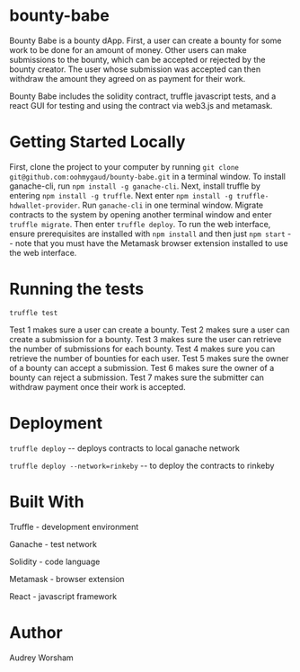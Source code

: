 # bounty-babe

Bounty Babe is a bounty dApp. First, a user can create a bounty for some work to be done for an amount of money. Other users can make submissions to the bounty, which can be accepted or rejected by the bounty creator. The user whose submission was accepted can then withdraw the amount they agreed on as payment for their work.

Bounty Babe includes the solidity contract, truffle javascript tests, and a react GUI for testing and using the contract via web3.js and metamask.

# Getting Started Locally

First, clone the project to your computer by running `git clone git@github.com:oohmygaud/bounty-babe.git` in a terminal window.
To install ganache-cli, run `npm install -g ganache-cli`. Next, install truffle by entering `npm install -g truffle`. Next enter `npm install -g truffle-hdwallet-provider`. Run `ganache-cli` in one terminal window. Migrate contracts to the system by opening another terminal window and enter `truffle migrate`. Then enter `truffle deploy`. To run the web interface, ensure prerequisites are installed with `npm install` and then just `npm start` -- note that you must have the Metamask browser extension installed to use the web interface.

# Running the tests

`truffle test`

Test 1 makes sure a user can create a bounty.
Test 2 makes sure a user can create a submission for a bounty.
Test 3 makes sure the user can retrieve the number of submissions for each bounty.
Test 4 makes sure you can retrieve the number of bounties for each user.
Test 5 makes sure the owner of a bounty can accept a submission.
Test 6 makes sure the owner of a bounty can reject a submission.
Test 7 makes sure the submitter can withdraw payment once their work is accepted.

# Deployment

`truffle deploy` -- deploys contracts to local ganache network

`truffle deploy --network=rinkeby` -- to deploy the contracts to rinkeby

# Built With

Truffle - development environment

Ganache - test network

Solidity - code language

Metamask - browser extension

React - javascript framework

# Author

Audrey Worsham
